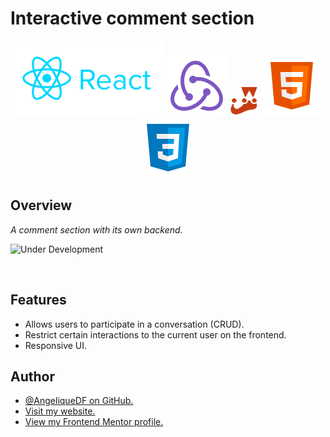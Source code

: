 # Interactive comment section


<div align="center">
  <img src="./src/images/logo-reactjs.svg">
  <img src="./src/images/logo-redux.svg">
  <img style="width:48px; height: 48px" src="./src/images/logo-jestjs.svg">
<img src="./src/images/logo-html5.svg">
<img src="./src/images/logo-css3.svg">
</div>

## Overview

_A comment section with its own backend._

![Under Development](https://img.shields.io/badge/under-development-orange.svg)







<br />

## Features

- Allows users to participate in a conversation (CRUD).
- Restrict certain interactions to the current user on the frontend.
- Responsive UI.






## Author

- [@AngeliqueDF on GitHub.](https://github.com/AngeliqueDF)
- [Visit my website.](https://adf.dev)
- [View my Frontend Mentor profile.](https://www.frontendmentor.io/profile/AngeliqueDF)
